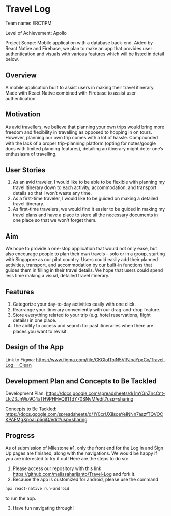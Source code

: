 # Travel Log

Team name: ERC11PM

Level of Achievement: Apollo

Project Scope: Mobile application with a database back-end.
Aided by React Native and Firebase, we plan to make an app that provides user authentication and visuals with various features which will be listed in detail below.

## Overview
A mobile application built to assist users in making their travel itinerary.
Made with React Native combined with Firebase to assist user authentication.

## Motivation
As avid travellers, we believe that planning your own trips would bring more freedom and flexibility in travelling as opposed to hopping in on tours. However, planning our own trip comes with a lot of hassle. Compounded with the lack of a proper trip-planning platform (opting for notes/google docs with limited planning features), detailing an itinerary might deter one’s enthusiasm of travelling.

## User Stories
1. As an avid traveler, I would like to be able to be flexible with planning my travel itinerary down to each activity, accommodation, and transport details so that I won’t waste any time.
2. As a first-time traveler, I would like to be guided on making a detailed travel itinerary.
3. As first-time travelers, we would find it easier to be guided in making my travel plans and have a place to store all the necessary documents in one place so that we won't forget them.

## Aim
We hope to provide a one-stop application that would not only ease, but also encourage people to plan their own travels – solo or in a group, starting with Singapore as our pilot country. Users could easily add their planned activities, transport, and accommodation by our built-in functions that guides them in filling in their travel details. We hope that users could spend less time making a visual, detailed travel itinerary.

## Features
1. Categorize your day-to-day activities easily with one click.
2. Rearrange your itinerary conveniently with our drag-and-drop feature.
3. Store everything related to your trip (e.g. hotel reservations, flight details) in one place.
4. The ability to access and search for past itineraries when there are places you want to revisit.

## Design of the App
Link to Figma: https://www.figma.com/file/CKGloIToiN5VlPJoaYpxCx/Travel-Log---Clean

## Development Plan and Concepts to Be Tackled
Development Plan: https://docs.google.com/spreadsheets/d/1mYGnZncCnt-LIcZ3JnWp9C4aTH9PHHvQ91TdY70SNvM/edit?usp=sharing

Concepts to Be Tackled: https://docs.google.com/spreadsheets/d/1Y0crUXilsoeYeINNn7aszfTQVOCKPAFMgXpoaLp5qiQ/edit?usp=sharing

## Progress
As of submission of Milestone #1, only the front end for the Log In and Sign Up pages are finished, along with the navigations.
We would be happy if you are interested to try it out! Here are the steps to do so:
1. Please access our repository with this link https://github.com/melissaharijanto/Travel-Log and fork it.
2. Because the app is customized for android, please use the command 
```
npx react-native run-android
```
to run the app.

3. Have fun navigating through!

